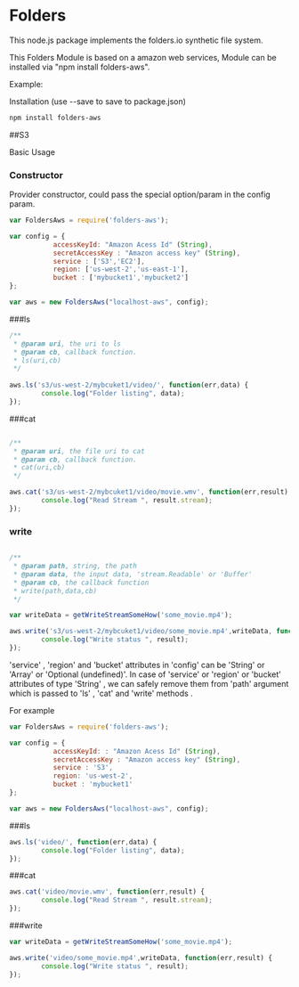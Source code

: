 Folders
=============

This node.js package implements the folders.io synthetic file system.

This Folders Module is based on a amazon web services,
Module can be installed via "npm install folders-aws".

Example:

Installation (use --save to save to package.json)

```sh
npm install folders-aws
```
##S3

Basic Usage

### Constructor

Provider constructor, could pass the special option/param in the config param.

```js
var FoldersAws = require('folders-aws');

var config = {
           accessKeyId: "Amazon Acess Id" (String),
           secretAccessKey : "Amazon access key" (String),
		   service : ['S3','EC2'],
		   region: ['us-west-2','us-east-1'],
		   bucket : ['mybucket1','mybucket2']
};

var aws = new FoldersAws("localhost-aws", config);
```



###ls

```js
/**
 * @param uri, the uri to ls
 * @param cb, callback function. 
 * ls(uri,cb)
 */
 
aws.ls('s3/us-west-2/mybcuket1/video/', function(err,data) {
        console.log("Folder listing", data);
});
```


###cat


```js

/**
 * @param uri, the file uri to cat 
 * @param cb, callback function.
 * cat(uri,cb) 
 */

aws.cat('s3/us-west-2/mybcuket1/video/movie.wmv', function(err,result) {
        console.log("Read Stream ", result.stream);
});
```

### write

```js

/**
 * @param path, string, the path 
 * @param data, the input data, 'stream.Readable' or 'Buffer'
 * @param cb, the callback function
 * write(path,data,cb)
 */

var writeData = getWriteStreamSomeHow('some_movie.mp4');

aws.write('s3/us-west-2/mybcuket1/video/some_movie.mp4',writeData, function(err,result) {
        console.log("Write status ", result);
});
```


'service' , 'region' and 'bucket' attributes  in 'config' can be 'String' or 'Array' or 'Optional (undefined)'. 
In case of 'service' or 'region' or 'bucket' attributes of type 'String' , we can safely remove them from 'path' argument
which is passed to 'ls' , 'cat' and 'write' methods . 

For example 

```js
var FoldersAws = require('folders-aws');

var config = {
           accessKeyId: : "Amazon Acess Id" (String),
           secretAccessKey : "Amazon access key" (String),
		   service : 'S3',
		   region: 'us-west-2',
		   bucket : 'mybucket1'
};

var aws = new FoldersAws("localhost-aws", config);
```

###ls

```js
aws.ls('video/', function(err,data) {
        console.log("Folder listing", data);
});
```

###cat

```js
aws.cat('video/movie.wmv', function(err,result) {
        console.log("Read Stream ", result.stream);
});
```

###write

```js
var writeData = getWriteStreamSomeHow('some_movie.mp4');

aws.write('video/some_movie.mp4',writeData, function(err,result) {
        console.log("Write status ", result);
});
```
